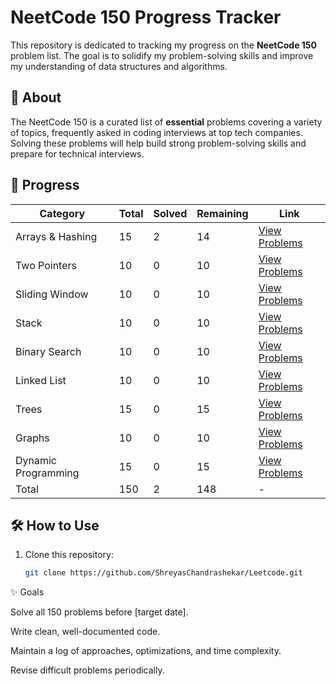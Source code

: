 # NeetCode 150 Progress Tracker

This repository is dedicated to tracking my progress on the **NeetCode 150** problem list. The goal is to solidify my problem-solving skills and improve my understanding of data structures and algorithms.

## 🚀 About
The NeetCode 150 is a curated list of **essential** problems covering a variety of topics, frequently asked in coding interviews at top tech companies. Solving these problems will help build strong problem-solving skills and prepare for technical interviews.

## 📌 Progress

| Category         | Total | Solved | Remaining | Link |
|----------------|-------|--------|----------|------|
| Arrays & Hashing | 15 | 2 | 14 | [View Problems](https://neetcode.io/roadmap) |
| Two Pointers    | 10 | 0 | 10 | [View Problems](https://neetcode.io/roadmap) |
| Sliding Window  | 10 | 0 | 10 | [View Problems](https://neetcode.io/roadmap) |
| Stack          | 10 | 0 | 10 | [View Problems](https://neetcode.io/roadmap) |
| Binary Search  | 10 | 0 | 10 | [View Problems](https://neetcode.io/roadmap) |
| Linked List    | 10 | 0 | 10 | [View Problems](https://neetcode.io/roadmap) |
| Trees         | 15 | 0 | 15 | [View Problems](https://neetcode.io/roadmap) |
| Graphs        | 10 | 0 | 10 | [View Problems](https://neetcode.io/roadmap) |
| Dynamic Programming | 15 | 0 | 15 | [View Problems](https://neetcode.io/roadmap) |
| Total         | 150 | 2 | 148 | - |

## 🛠 How to Use
1. Clone this repository:
   ```sh
   git clone https://github.com/ShreyasChandrashekar/Leetcode.git

✨ Goals

Solve all 150 problems before [target date].

Write clean, well-documented code.

Maintain a log of approaches, optimizations, and time complexity.

Revise difficult problems periodically.
